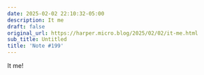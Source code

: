 ```yaml
---
date: 2025-02-02 22:10:32-05:00
description: It me
draft: false
original_url: https://harper.micro.blog/2025/02/02/it-me.html
sub_title: Untitled
title: 'Note #199'
---
```


It me!